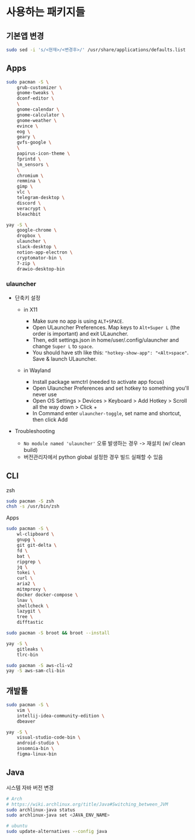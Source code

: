 # 사용하는 패키지들

## 기본앱 변경

```sh
sudo sed -i 's/<현재>/<변경후>/' /usr/share/applications/defaults.list
```

## Apps

```sh
sudo pacman -S \
    grub-customizer \
    gnome-tweaks \
    dconf-editor \
    \
    gnome-calendar \
    gnome-calculator \
    gnome-weather \
    evince \
    eog \
    geary \
    gvfs-google \
    \
    papirus-icon-theme \
    fprintd \
    lm_sensors \
    \
    chromium \
    remmina \
    gimp \
    vlc \
    telegram-desktop \
    discord \
    veracrypt \
    bleachbit

yay -S \
    google-chrome \
    dropbox \
    ulauncher \
    slack-desktop \
    notion-app-electron \
    cryptomator-bin \
    7-zip \
    drawio-desktop-bin
```

### ulauncher

- 단축키 설정

  - in X11

    - Make sure no app is using `ALT+SPACE`.
    - Open ULauncher Preferences. Map keys to `Alt+Super L` (the order is important) and exit ULauncher.
    - Then, edit settings.json in home/user/.config/ulauncher and change `Super L` to `space`.
    - You should have sth like this: `"hotkey-show-app": "<Alt>space"`. Save & launch ULauncher.

  - in Wayland

    - Install package wmctrl (needed to activate app focus)
    - Open Ulauncher Preferences and set hotkey to something you'll never use
    - Open OS Settings > Devices > Keyboard > Add Hotkey > Scroll all the way down > Click +
    - In Command enter `ulauncher-toggle`, set name and shortcut, then click Add

- Troubleshooting

  - `No module named 'ulauncher'` 오류 발생하는 경우 -> 재설치 (w/ clean build)
  - 버전관리자에서 python global 설정한 경우 빌드 실패할 수 있음

## CLI

zsh

```sh
sudo pacman -S zsh
chsh -s /usr/bin/zsh
```

Apps

```sh
sudo pacman -S \
    wl-clipboard \
    gnupg \
    git git-delta \
    fd \
    bat \
    ripgrep \
    jq \
    tokei \
    curl \
    aria2 \
    mitmproxy \
    docker docker-compose \
    lnav \
    shellcheck \
    lazygit \
    tree \
    difftastic

sudo pacman -S broot && broot --install

yay -S \
    gitleaks \
    tlrc-bin

sudo pacman -S aws-cli-v2
yay -S aws-sam-cli-bin
```

## 개발툴

```sh
sudo pacman -S \
    vim \
    intellij-idea-community-edition \
    dbeaver

yay -S \
    visual-studio-code-bin \
    android-studio \
    insomnia-bin \
    figma-linux-bin
```

## Java

시스템 자바 버전 변경

```sh
# Arch
# https://wiki.archlinux.org/title/Java#Switching_between_JVM
sudo archlinux-java status
sudo archlinux-java set <JAVA_ENV_NAME>

# ubuntu
sudo update-alternatives --config java
```
